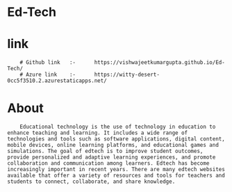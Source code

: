 # Ed-Tech

# link 
        # Github link   :-      https://vishwajeetkumargupta.github.io/Ed-Tech/ 
        # Azure link    :-      https://witty-desert-0cc5f3510.2.azurestaticapps.net/

# About
        Educational technology is the use of technology in education to enhance teaching and learning. It includes a wide range of technologies and tools such as software applications, digital content, mobile devices, online learning platforms, and educational games and simulations. The goal of edtech is to improve student outcomes, provide personalized and adaptive learning experiences, and promote collaboration and communication among learners. Edtech has become increasingly important in recent years. There are many edtech websites available that offer a variety of resources and tools for teachers and students to connect, collaborate, and share knowledge.
